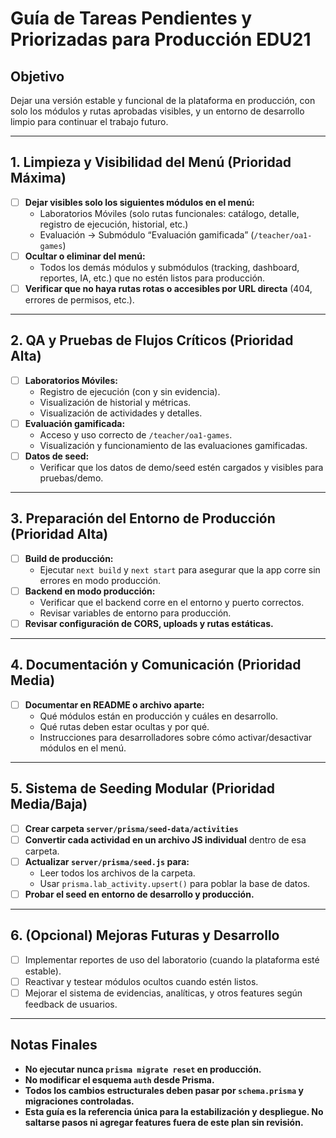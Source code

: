 # Guía de Tareas Pendientes y Priorizadas para Producción EDU21

## Objetivo
Dejar una versión estable y funcional de la plataforma en producción, con solo los módulos y rutas aprobadas visibles, y un entorno de desarrollo limpio para continuar el trabajo futuro.

---

## 1. Limpieza y Visibilidad del Menú (Prioridad Máxima)

- [ ] **Dejar visibles solo los siguientes módulos en el menú:**
  - Laboratorios Móviles (solo rutas funcionales: catálogo, detalle, registro de ejecución, historial, etc.)
  - Evaluación → Submódulo “Evaluación gamificada” (`/teacher/oa1-games`)
- [ ] **Ocultar o eliminar del menú:**
  - Todos los demás módulos y submódulos (tracking, dashboard, reportes, IA, etc.) que no estén listos para producción.
- [ ] **Verificar que no haya rutas rotas o accesibles por URL directa** (404, errores de permisos, etc.).

---

## 2. QA y Pruebas de Flujos Críticos (Prioridad Alta)

- [ ] **Laboratorios Móviles:**
  - Registro de ejecución (con y sin evidencia).
  - Visualización de historial y métricas.
  - Visualización de actividades y detalles.
- [ ] **Evaluación gamificada:**
  - Acceso y uso correcto de `/teacher/oa1-games`.
  - Visualización y funcionamiento de las evaluaciones gamificadas.
- [ ] **Datos de seed:**
  - Verificar que los datos de demo/seed estén cargados y visibles para pruebas/demo.

---

## 3. Preparación del Entorno de Producción (Prioridad Alta)

- [ ] **Build de producción:**
  - Ejecutar `next build` y `next start` para asegurar que la app corre sin errores en modo producción.
- [ ] **Backend en modo producción:**
  - Verificar que el backend corre en el entorno y puerto correctos.
  - Revisar variables de entorno para producción.
- [ ] **Revisar configuración de CORS, uploads y rutas estáticas.**

---

## 4. Documentación y Comunicación (Prioridad Media)

- [ ] **Documentar en README o archivo aparte:**
  - Qué módulos están en producción y cuáles en desarrollo.
  - Qué rutas deben estar ocultas y por qué.
  - Instrucciones para desarrolladores sobre cómo activar/desactivar módulos en el menú.

---

## 5. Sistema de Seeding Modular (Prioridad Media/Baja)

- [ ] **Crear carpeta `server/prisma/seed-data/activities`**
- [ ] **Convertir cada actividad en un archivo JS individual** dentro de esa carpeta.
- [ ] **Actualizar `server/prisma/seed.js` para:**
  - Leer todos los archivos de la carpeta.
  - Usar `prisma.lab_activity.upsert()` para poblar la base de datos.
- [ ] **Probar el seed en entorno de desarrollo y producción.**

---

## 6. (Opcional) Mejoras Futuras y Desarrollo

- [ ] Implementar reportes de uso del laboratorio (cuando la plataforma esté estable).
- [ ] Reactivar y testear módulos ocultos cuando estén listos.
- [ ] Mejorar el sistema de evidencias, analíticas, y otros features según feedback de usuarios.

---

## Notas Finales
- **No ejecutar nunca `prisma migrate reset` en producción.**
- **No modificar el esquema `auth` desde Prisma.**
- **Todos los cambios estructurales deben pasar por `schema.prisma` y migraciones controladas.**
- **Esta guía es la referencia única para la estabilización y despliegue. No saltarse pasos ni agregar features fuera de este plan sin revisión.** 